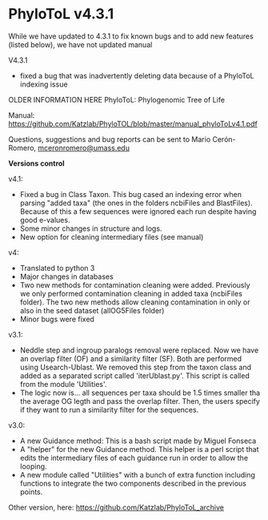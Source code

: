 # PhyloToL v4.3.1

While we have updated to 4.3.1 to fix known bugs and to add new features (listed below), we have not updated manual

V4.3.1 
- fixed a bug that was inadvertently deleting data because of a PhyloToL indexing issue


OLDER INFORMATION HERE
PhyloToL: Phylogenomic Tree of Life

Manual: https://github.com/Katzlab/PhyloTOL/blob/master/manual_phyloToLv4.1.pdf

Questions, suggestions and bug reports can be sent to Mario Cerón-Romero, mceronromero@umass.edu

**Versions control**

v4.1:
- Fixed a bug in Class Taxon. This bug cased an indexing error when parsing "added taxa" (the ones in the folders ncbiFiles and BlastFiles). Because of this a few sequences were ignored each run despite having good e-values. 
- Some minor changes in structure and logs.
- New option for cleaning intermediary files (see manual) 

v4:
- Translated to python 3 
- Major changes in databases
- Two new methods for contamination cleaning were added. Previously we only performed contamination cleaning in added taxa (ncbiFiles folder). The two new methods allow cleaning contamination in only or also in the seed dataset (allOG5Files folder)
- Minor bugs were fixed

v3.1: 
- Neddle step and ingroup paralogs removal were replaced. Now we have an overlap filter (OF) and a similarity filter (SF). Both are performed using Usearch-Ublast. We removed this step from the taxon class and added as a separated script called 'iterUblast.py'. This script is called from the module 'Utilities'.
- The logic now is... all sequences per taxa should be 1.5 times smaller tha the average OG legth and pass the overlap filter. Then, the users specify if they want to run a similarity filter for the sequences.

v3.0:
- A new Guidance method: This is a bash script made by Miguel Fonseca
- A "helper" for the new Guidance method. This helper is a perl script that edits the intermediary files of each guidance run in order to allow the looping.
- A new module called "Utilities" with a bunch of extra function including functions to integrate the two components described in the previous points.  

Other version, here: https://github.com/Katzlab/PhyloToL_archive
